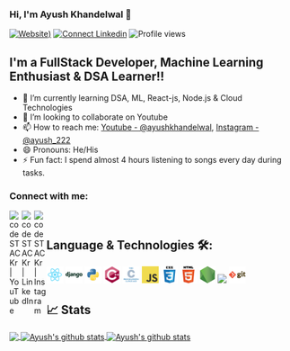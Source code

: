 ### Hi, I'm Ayush Khandelwal 👋

[![Website](https://img.shields.io/youtube/channel/subscribers/UCdhDtGj-qKMKdLwk4EMLXsQ?sub_confirmation=1?style=flat-square))](https://https://www.youtube.com/channel/UCdhDtGj-qKMKdLwk4EMLXsQ)
[![Connect Linkedin](https://img.shields.io/badge/LinkedIn-Connect-blue)](https://www.linkedin.com/in/ayush-khandelwal-621920108/)
![Profile views](https://komarev.com/ghpvc/?username=ayushkh420&color=green&style=flat-square)

## I'm a FullStack Developer, Machine Learning Enthusiast & DSA Learner!!

- 🌱 I’m currently learning DSA, ML, React-js, Node.js & Cloud Technologies
- 👯 I’m looking to collaborate on Youtube
- 📫 How to reach me: [Youtube - @ayushkhandelwal](https://www.youtube.com/channel/UCdhDtGj-qKMKdLwk4EMLXsQ), [Instagram - @ayush_222](https://www.instagram.com/ayush_222/)
- 😄 Pronouns: He/His
- ⚡ Fun fact: I spend almost 4 hours listening to songs every day during tasks.

### Connect with me:

[<img align="left" alt="codeSTACKr | YouTube" width="22px" src="https://icons.iconarchive.com/icons/papirus-team/papirus-apps/128/youtube-icon.png" />][youtube]
[<img align="left" alt="codeSTACKr | LinkedIn" width="22px" src="https://img.icons8.com/fluency/2x/linkedin.png" />][linkedin]
[<img align="left" alt="codeSTACKr | Instagram" width="22px" src="https://cdn-icons-png.flaticon.com/512/174/174855.png" />][instagram]

<br />

## Language & Technologies 🛠:
 

<code><img height="30" src="https://raw.githubusercontent.com/github/explore/80688e429a7d4ef2fca1e82350fe8e3517d3494d/topics/react/react.png"></code>
<code><img height="30" src="https://raw.githubusercontent.com/github/explore/80688e429a7d4ef2fca1e82350fe8e3517d3494d/topics/django/django.png"></code>
<code><img height="30" src="https://raw.githubusercontent.com/github/explore/80688e429a7d4ef2fca1e82350fe8e3517d3494d/topics/python/python.png"></code>
<code><img height="30" src="https://raw.githubusercontent.com/devicons/devicon/master/icons/cplusplus/cplusplus-original.svg"></code>
<code><img height="30" src="https://raw.githubusercontent.com/github/explore/80688e429a7d4ef2fca1e82350fe8e3517d3494d/topics/c/c.png"></code>
<code><img height="30" src="https://raw.githubusercontent.com/github/explore/80688e429a7d4ef2fca1e82350fe8e3517d3494d/topics/javascript/javascript.png"></code>
<code><img height="30" src="https://raw.githubusercontent.com/github/explore/80688e429a7d4ef2fca1e82350fe8e3517d3494d/topics/css/css.png"></code>
<code><img height="30" src="https://raw.githubusercontent.com/github/explore/80688e429a7d4ef2fca1e82350fe8e3517d3494d/topics/html/html.png"></code>
<code><img height="30" src="https://raw.githubusercontent.com/github/explore/80688e429a7d4ef2fca1e82350fe8e3517d3494d/topics/nodejs/nodejs.png"></code>
<code><img height="30" src="https://cdn-icons-png.flaticon.com/128/226/226777.png"></code>
<code><img height="30" src="https://raw.githubusercontent.com/github/explore/80688e429a7d4ef2fca1e82350fe8e3517d3494d/topics/git/git.png"></code>


## 📈 Stats
<a href="https://github.com/ayushkh420">
  <img align="center" src="https://github-readme-stats.vercel.app/api/top-langs/?username=ayushkh420&theme=dark&hide_langs_below=1" />
</a>
<a href="https://github.com/ayushkh420">
 <img align="center" src="https://github-readme-stats.vercel.app/api?username=ayushkh420&show_icons=true&theme=algolia" alt="Ayush's github stats"/>
</a>
<a href="https://github.com/ayushkh420"> <img align="center" src="https://github-readme-streak-stats.herokuapp.com/?user=ayushkh420&theme=highcontrast" alt="Ayush's github stats"/>
</a>








[youtube]: https://www.youtube.com/channel/UCdhDtGj-qKMKdLwk4EMLXsQ
[instagram]: https://www.instagram.com/ayush_222//
[linkedin]: https://www.linkedin.com/in/ayush-khandelwal-621920108/

